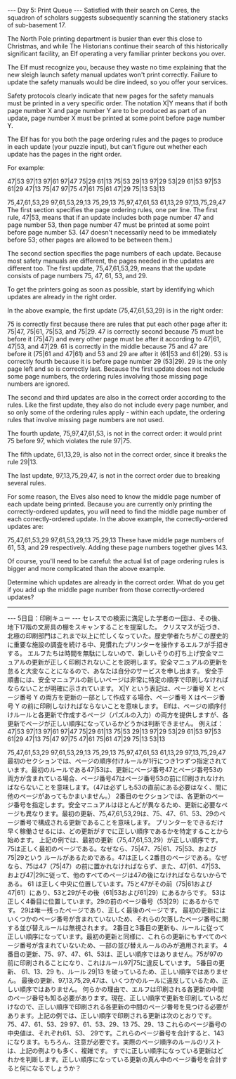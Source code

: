 --- Day 5: Print Queue ---
Satisfied with their search on Ceres, the squadron of scholars suggests subsequently scanning the stationery stacks of sub-basement 17.

The North Pole printing department is busier than ever this close to Christmas, and while The Historians continue their search of this historically significant facility, an Elf operating a very familiar printer beckons you over.

The Elf must recognize you, because they waste no time explaining that the new sleigh launch safety manual updates won't print correctly. Failure to update the safety manuals would be dire indeed, so you offer your services.

Safety protocols clearly indicate that new pages for the safety manuals must be printed in a very specific order. The notation X|Y means that if both page number X and page number Y are to be produced as part of an update, page number X must be printed at some point before page number Y.

The Elf has for you both the page ordering rules and the pages to produce in each update (your puzzle input), but can't figure out whether each update has the pages in the right order.

For example:

47|53
97|13
97|61
97|47
75|29
61|13
75|53
29|13
97|29
53|29
61|53
97|53
61|29
47|13
75|47
97|75
47|61
75|61
47|29
75|13
53|13

75,47,61,53,29
97,61,53,29,13
75,29,13
75,97,47,61,53
61,13,29
97,13,75,29,47
The first section specifies the page ordering rules, one per line. The first rule, 47|53, means that if an update includes both page number 47 and page number 53, then page number 47 must be printed at some point before page number 53. (47 doesn't necessarily need to be immediately before 53; other pages are allowed to be between them.)

The second section specifies the page numbers of each update. Because most safety manuals are different, the pages needed in the updates are different too. The first update, 75,47,61,53,29, means that the update consists of page numbers 75, 47, 61, 53, and 29.

To get the printers going as soon as possible, start by identifying which updates are already in the right order.

In the above example, the first update (75,47,61,53,29) is in the right order:

75 is correctly first because there are rules that put each other page after it: 75|47, 75|61, 75|53, and 75|29.
47 is correctly second because 75 must be before it (75|47) and every other page must be after it according to 47|61, 47|53, and 47|29.
61 is correctly in the middle because 75 and 47 are before it (75|61 and 47|61) and 53 and 29 are after it (61|53 and 61|29).
53 is correctly fourth because it is before page number 29 (53|29).
29 is the only page left and so is correctly last.
Because the first update does not include some page numbers, the ordering rules involving those missing page numbers are ignored.

The second and third updates are also in the correct order according to the rules. Like the first update, they also do not include every page number, and so only some of the ordering rules apply - within each update, the ordering rules that involve missing page numbers are not used.

The fourth update, 75,97,47,61,53, is not in the correct order: it would print 75 before 97, which violates the rule 97|75.

The fifth update, 61,13,29, is also not in the correct order, since it breaks the rule 29|13.

The last update, 97,13,75,29,47, is not in the correct order due to breaking several rules.

For some reason, the Elves also need to know the middle page number of each update being printed. Because you are currently only printing the correctly-ordered updates, you will need to find the middle page number of each correctly-ordered update. In the above example, the correctly-ordered updates are:

75,47,61,53,29
97,61,53,29,13
75,29,13
These have middle page numbers of 61, 53, and 29 respectively. Adding these page numbers together gives 143.

Of course, you'll need to be careful: the actual list of page ordering rules is bigger and more complicated than the above example.

Determine which updates are already in the correct order. What do you get if you add up the middle page number from those correctly-ordered updates?

---------------------------------------------------------------------------------------
--- 5日目：印刷キュー ---
セレスでの検索に満足した学者の一団は、その後、地下17階の文房具の棚をスキャンすることを提案した。
クリスマスが近づき、北極の印刷部門はこれまで以上に忙しくなっていた。歴史学者たちがこの歴史的に重要な施設の調査を続ける中、見慣れたプリンターを操作するエルフが手招きする。
エルフたちは時間を無駄にしないので、新しいそりの打ち上げ安全マニュアルの更新が正しく印刷されないことを説明します。安全マニュアルの更新を怠ると大変なことになるので、あなたは自分のサービスを申し出ます。
安全手順書には、安全マニュアルの新しいページは非常に特定の順序で印刷しなければならないことが明確に示されています。
X|Y
という表記は、ページ番号
X
とページ番号
Y
の両方を更新の一部として作成する場合、ページ番号
X
はページ番号
Y
の前に印刷しなければならないことを意味します。
Elfは、ページの順序付けルールと各更新で作成するページ（パズルの入力）の両方を提供しますが、各更新でページが正しい順序になっているかどうかは判断できません。
例えば：
47|53
97|13
97|61
97|47
75|29
61|13
75|53
29|13
97|29
53|29
61|53
97|53
61|29
47|13
75|47
97|75
47|61
75|61
47|29
75|13
53|13

75,47,61,53,29
97,61,53,29,13
75,29,13
75,97,47,61,53
61,13,29
97,13,75,29,47
最初のセクションでは、ページの順序付けルールが1行につき1つずつ指定されています。最初のルールである47|53は、更新にページ番号47とページ番号53の両方が含まれている場合、ページ番号47はページ番号53の前に印刷されなければならないことを意味します。（47は必ずしも53の直前にある必要はなく、間に他のページがあってもかまいません。）
2番目のセクションでは、各更新のページ番号を指定します。安全マニュアルはほとんどが異なるため、更新に必要なページも異なります。最初の更新、75,47,61,53,29は、75、47、61、53、29のページ番号で構成される更新であることを意味します。
プリンターをできるだけ早く稼働させるには、どの更新がすでに正しい順序であるかを特定することから始めます。
上記の例では、最初の更新（75,47,61,53,29）が正しい順序です。
75は正しく最初のページである。なぜなら、75|47、75|61、75|53、および75|29という
ルールがあるためである。47は正しく2番目のページである。なぜなら、75は47（75|47）の前に置かれなければならず、また、47|61、47|53、および47|29に従って、他のすべてのページは47の後になければならないからである。
61 は正しく中央に位置しています。75と47がその前（75|61および47|61）にあり、53と29がその後（61|53および61|29）にあるからです。
53は正しく4番目に位置しています。29の前のページ番号（53|29）にあるからです。
29は唯一残ったページであり、正しく最後のページです。
最初の更新にはいくつかのページ番号が含まれていないため、それらの欠落したページ番号に関する並び替えルールは無視されます。
2番目と3番目の更新も、ルールに従って正しい順序になっています。最初の更新と同様に、これらの更新にもすべてのページ番号が含まれていないため、一部の並び替えルールのみが適用されます。
4番目の更新、75、97、47、61、53は、正しい順序ではありません。75が97の前に印刷されることになり、これはルール97|75に違反しています。
5番目の更新、
61、13、29
も、ルール
29|13
を破っているため、正しい順序ではありません。
最後の更新、97,13,75,29,47は、いくつかのルールに違反しているため、正しい順序ではありません。
何らかの理由で、エルフは印刷される各更新の中間のページ番号も知る必要があります。現在、正しい順序で更新を印刷しているだけなので、正しい順序で印刷される各更新の中間のページ番号を見つける必要があります。上記の例では、正しい順序で印刷される更新は次のとおりです。
75、47、61、53、29
97、61、53、29、13
75、29、13
これらのページ番号の中央値は、それぞれ61、53、
29です。これらのページ番号を合計すると、143になります。もちろん、注意が必要です。実際のページ順序のルールのリストは、上記の例よりも多く、複雑です。
すでに正しい順序になっている更新はどれかを判断します。正しい順序になっている更新の真ん中のページ番号を合計すると何になるでしょうか？